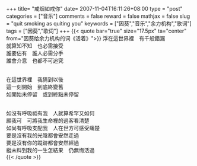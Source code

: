 +++
title= "戒烟如戒你"
date= 2007-11-04T16:11:26+08:00
type = "post"
categories = ["音乐"]
comments = false
reward = false
mathjax = false
slug = "quit smoking as quiting you"
keywords = ["因葵","音乐","余力机构","歌词"]
tags = ["因葵","歌词"]
+++
{{< quote bar="true" size="17.5px"  ta="center" from="因葵给余力机构的词《活着》">}}
浮在這世界裡　有千般錯漏<br>
就算知不知　也必需接受<br>
誰要佔有　誰人必需分手<br>
誰會介意　也都不可追究<br><br>

在這世界裡　我猜到以後<br>
這一刻開始　到底終變舊<br>
如開始未停留　或到終點未停留<br><br>

如沒有呼吸祗有我　人就算希罕又如何<br>
願我可　可將我生命裡的過客看清楚<br>
如尚有呼吸支配我　人在世方可感受痛楚<br>
要是沒有我的光陰都會安然走過<br>
要是沒有你的蹤跡都會安然經過<br>
縱未料到我的一生怎結果　仍無悔活過<br>
{{< /quote >}}

